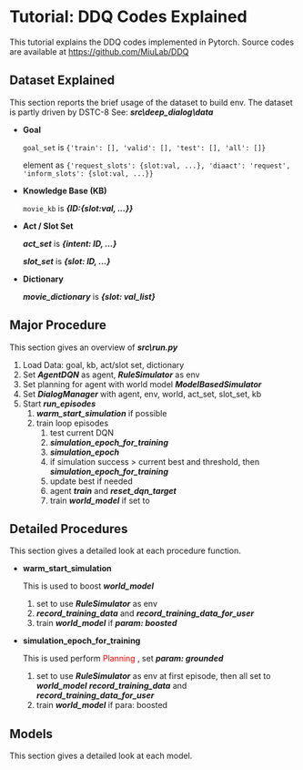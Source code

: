 # Tutorial: DDQ Codes Explained
  This tutorial explains the DDQ codes implemented in Pytorch.
  Source codes are available at https://github.com/MiuLab/DDQ

## Dataset Explained
  This section reports the brief usage of the dataset to build env.
  The dataset is partly driven by DSTC-8
  See: ***src\deep_dialog\data***
  
  * **Goal** 
  
      `goal_set` is `{'train': [], 'valid': [], 'test': [], 'all': []}`
      
      element as `{'request_slots': {slot:val, ...}, 'diaact': 'request', 'inform_slots': {slot:val, ...}}`

  * **Knowledge Base (KB)**  
  
      ``movie_kb`` is ***{ID:{slot:val, ...}}***
  
  * **Act / Slot Set** 
  
      ***act_set*** is ***{intent: ID, ...}***
      
      ***slot_set*** is ***{slot: ID, ...}***

  * **Dictionary**
  
      ***movie_dictionary*** is ***{slot: val_list}***

## Major Procedure
  This section gives an overview of ***src\run.py***
  
  1. Load Data: goal, kb, act/slot set, dictionary
  2. Set ***AgentDQN*** as agent, ***RuleSimulator*** as env  
  3. Set planning for agent with world model ***ModelBasedSimulator***
  4. Set ***DialogManager*** with agent, env, world, act_set, slot_set, kb
  5. Start ***run_episodes***
      1. ***warm_start_simulation*** if possible
      2. train loop episodes
          1. test current DQN 
          2. ***simulation_epoch_for_training***
          3. ***simulation_epoch***
          4. if simulation success > current best and threshold, then ***simulation_epoch_for_training***
          5. update best if needed
          6. agent ***train*** and ***reset_dqn_target***
          7. train ***world_model*** if set to
  
## Detailed Procedures
  This section gives a detailed look at each procedure function.
  
  * **warm_start_simulation** 
  
      This is used to boost ***world_model***
      1. set to use ***RuleSimulator*** as env
      2. ***record_training_data*** and ***record_training_data_for_user*** 
      3. train ***world_model*** if ***param: boosted***
  
  * **simulation_epoch_for_training** 
  
      This is used perform <font color='red'> Planning </font>, set ***param: grounded***
      1. set to use ***RuleSimulator*** as env at first episode, then all set to ***world_model***
      ***record_training_data*** and ***record_training_data_for_user***
      2. train ***world_model*** if para: boosted

 
## Models
  This section gives a detailed look at each model.
